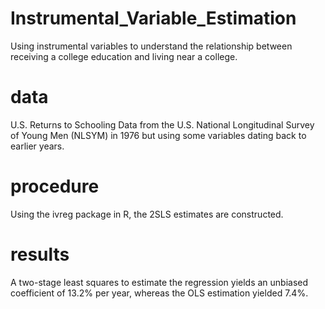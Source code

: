 # Instrumental_Variable_Estimation
Using instrumental variables to understand the relationship between receiving a college education and living near a college. 

# data 
U.S. Returns to Schooling Data from the U.S. National Longitudinal Survey of Young Men (NLSYM) in 1976 but using some variables dating back to earlier years.

# procedure
Using the ivreg package in R, the 2SLS estimates are constructed.

# results 
A two-stage least squares to estimate the regression yields an unbiased coefficient of 13.2% per year, whereas the OLS estimation yielded 7.4%.
